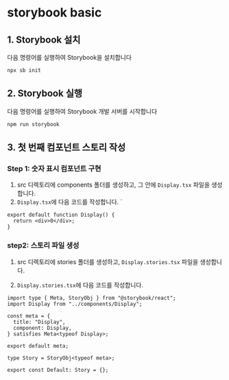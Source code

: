 # storybook basic

## 1. Storybook 설치

다음 명령어를 실행하여 Storybook을 설치합니다

```sh
npx sb init
```

## 2. Storybook 실행

다음 명령어를 실행하여 Storybook 개발 서버를 시작합니다

```sh
npm run storybook
```

## 3. 첫 번째 컴포넌트 스토리 작성

### Step 1: 숫자 표시 컴포넌트 구현

1. src 디렉토리에 components 폴더를 생성하고, 그 안에 `Display.tsx` 파일을 생성합니다.
2. `Display.tsx`에 다음 코드를 작성합니다.
   `

```tsx
export default function Display() {
  return <div>0</div>;
}
```

### step2: 스토리 파일 생성

1. src 디렉토리에 stories 폴더를 생성하고, `Display.stories.tsx` 파일을 생성합니다.

2. `Display.stories.tsx`에 다음 코드를 작성합니다.

```tsx
import type { Meta, StoryObj } from "@storybook/react";
import Display from "../components/Display";

const meta = {
  title: "Display",
  component: Display,
} satisfies Meta<typeof Display>;

export default meta;

type Story = StoryObj<typeof meta>;

export const Default: Story = {};
```
